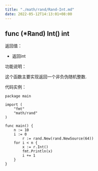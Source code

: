 ```yaml
---
title: "./math/rand/Rand-Int.md"
date: 2022-05-12T14:13:01+08:00
---
```

## func (*Rand) Int() int

返回值：

- 返回int

功能说明：


这个函数主要实现返回一个非负伪随机整数.


代码实例：

	package main

	import (
		"fmt"
		"math/rand"
	)

	func main() {
		n := 10
		i := 0
			r := rand.New(rand.NewSource(64))
		for i < n {
			x := r.Int()
			fmt.Println(x)
			i += 1
		}
	}








